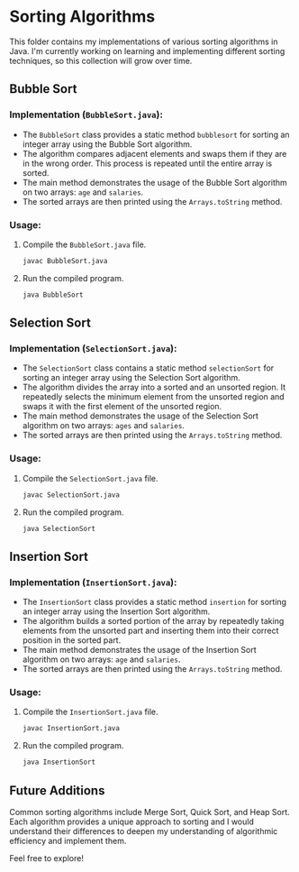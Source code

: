 # Sorting Algorithms

This folder contains my implementations of various sorting algorithms in Java. I'm currently working on learning and implementing different sorting techniques, so this collection will grow over time.


## Bubble Sort

### Implementation (`BubbleSort.java`):
- The `BubbleSort` class provides a static method `bubblesort` for sorting an integer array using the Bubble Sort algorithm.
- The algorithm compares adjacent elements and swaps them if they are in the wrong order. This process is repeated until the entire array is sorted.
- The main method demonstrates the usage of the Bubble Sort algorithm on two arrays: `age` and `salaries`.
- The sorted arrays are then printed using the `Arrays.toString` method.

### Usage:
1. Compile the `BubbleSort.java` file.
   ```bash
   javac BubbleSort.java
   ```
2. Run the compiled program.
   ```bash
   java BubbleSort
   ```

## Selection Sort

### Implementation (`SelectionSort.java`):
- The `SelectionSort` class contains a static method `selectionSort` for sorting an integer array using the Selection Sort algorithm.
- The algorithm divides the array into a sorted and an unsorted region. It repeatedly selects the minimum element from the unsorted region and swaps it with the first element of the unsorted region.
- The main method demonstrates the usage of the Selection Sort algorithm on two arrays: `ages` and `salaries`.
- The sorted arrays are then printed using the `Arrays.toString` method.

### Usage:
1. Compile the `SelectionSort.java` file.
   ```bash
   javac SelectionSort.java
   ```
2. Run the compiled program.
   ```bash
   java SelectionSort
   ```

## Insertion Sort

### Implementation (`InsertionSort.java`):
- The `InsertionSort` class provides a static method `insertion` for sorting an integer array using the Insertion Sort algorithm.
- The algorithm builds a sorted portion of the array by repeatedly taking elements from the unsorted part and inserting them into their correct position in the sorted part.
- The main method demonstrates the usage of the Insertion Sort algorithm on two arrays: `age` and `salaries`.
- The sorted arrays are then printed using the `Arrays.toString` method.

### Usage:
1. Compile the `InsertionSort.java` file.
   ```bash
   javac InsertionSort.java
   ```
2. Run the compiled program.
   ```bash
   java InsertionSort
   ```

## Future Additions
Common sorting algorithms include Merge Sort, Quick Sort, and Heap Sort. Each algorithm provides a unique approach to sorting and I would understand their differences to deepen my understanding of algorithmic efficiency and implement them.

Feel free to explore!